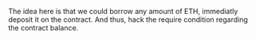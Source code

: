 The idea here is that we could borrow any amount of ETH, immediatly deposit it on the contract. And thus, hack the require condition regarding the contract balance.